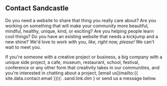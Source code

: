## Contact Sandcastle

Do you need a website to share that thing you really care about? Are you working on something that will make your community more beautiful, mindful, healthy, unique, kind, or exciting? Are you helping people learn cool things? Do you have an existing website that needs a kickjump and a new shine? We'd love to work with you, _like, right now, please!_ We can't wait to meet you.

If you're someone with a creative project or business, a big company with a unique side project, a cafe, museum, restaurant, school, festival, conference or any other form that creativity takes in our communities, and you're interested in chatting about a project, [email us](mailto:{{ site.data.contact.email }}){: .sand.link.dim } or send us a message below.
